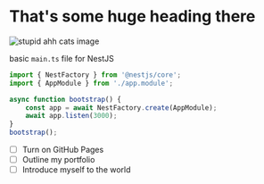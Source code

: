 # That's some huge heading there
![stupid ahh cats image](https://habrastorage.org/getpro/habr/upload_files/69d/0a1/7a2/69d0a17a2a96ecc8406ca5cd12d5d586.jpg)

basic `main.ts` file for NestJS
``` typescript
import { NestFactory } from '@nestjs/core';
import { AppModule } from './app.module';

async function bootstrap() {
	const app = await NestFactory.create(AppModule);
	await app.listen(3000);
}
bootstrap();
```

- [ ] Turn on GitHub Pages
- [ ] Outline my portfolio
- [ ] Introduce myself to the world
